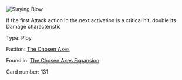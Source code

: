 
![Slaying Blow](https://warhammerunderworlds.com/wp-content/uploads/sites/6/2018/02/131_ENG.png)

If the first Attack action in the next activation is a critical hit, double its Damage characteristic

Type: Ploy

Faction: [The Chosen Axes](/factions/the-chosen-axes.md)

Found in: [The Chosen Axes Expansion](/locations/the-chosen-axes-expansion.md)

Card number: 131
